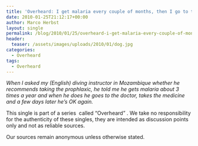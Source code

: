 ```yaml
---
title: 'Overheard: I get malaria every couple of months, then I go to the doctor and get the pills.'
date: 2010-01-25T21:12:17+00:00
author: Marco Herbst
layout: single
permalink: /blog/2010/01/25/overheard-i-get-malaria-every-couple-of-months-i-go-to-the-doctor-and-get-the-pills/
header:
  teaser: /assets/images/uploads/2010/01/dog.jpg
categories:
  - Overheard
tags:
  - Overheard
---
```

_When I asked my (English) diving instructor in Mozambique whether he recommends taking the prophlaxic, he told me he gets malaria about 3 times a year and when he does he goes to the doctor, takes the medicine and a few days later he&#8217;s OK again<span style="font-style: normal;"><em>.</em></span>_

This single is part of a series  called &#8220;Overheard&#8221; . We take no responsibility for the authenticity of these singles, they are intended as discussion points only and not as reliable sources.

Our sources remain anonymous unless otherwise stated.